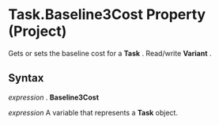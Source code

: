 
# Task.Baseline3Cost Property (Project)

Gets or sets the baseline cost for a  **Task** . Read/write **Variant** .


## Syntax

 _expression_ . **Baseline3Cost**

 _expression_ A variable that represents a **Task** object.

